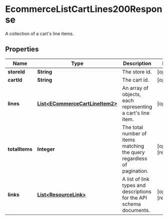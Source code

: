 

# EcommerceListCartLines200Response

A collection of a cart's line items.

## Properties

| Name | Type | Description | Notes |
|------------ | ------------- | ------------- | -------------|
|**storeId** | **String** | The store id. |  [optional] |
|**cartId** | **String** | The cart id. |  [optional] |
|**lines** | [**List&lt;ECommerceCartLineItem2&gt;**](ECommerceCartLineItem2.md) | An array of objects, each representing a cart&#39;s line item. |  [optional] |
|**totalItems** | **Integer** | The total number of items matching the query regardless of pagination. |  [optional] [readonly] |
|**links** | [**List&lt;ResourceLink&gt;**](ResourceLink.md) | A list of link types and descriptions for the API schema documents. |  [optional] [readonly] |



